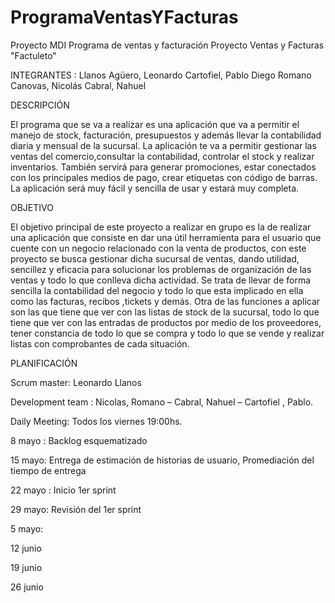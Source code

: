 # ProgramaVentasYFacturas
Proyecto MDI Programa de ventas y facturación
Proyecto Ventas y Facturas "Factuleto"

INTEGRANTES :
Llanos Agüero, Leonardo
Cartofiel, Pablo Diego
Romano Canovas, Nicolás
Cabral, Nahuel

DESCRIPCIÓN

El programa que se va a realizar es una aplicación que va a permitir el manejo de stock, facturación, presupuestos y además llevar la contabilidad diaria y mensual de la sucursal. La aplicación te va a permitir gestionar las ventas del comercio,consultar la contabilidad, controlar el stock y realizar inventarios.
También servirá para generar promociones, estar conectados con los principales medios de pago, crear etiquetas con código de barras.
La aplicación será muy fácil y sencilla de usar y estará muy completa.


OBJETIVO

El objetivo principal de este proyecto a realizar en grupo es la de realizar una aplicación que consiste en dar una útil herramienta para el usuario que cuente con un negocio relacionado con la venta de productos, con este proyecto se busca gestionar dicha sucursal de ventas, dando utilidad, sencillez y eficacia para solucionar los problemas  de organización de las ventas y todo lo que conlleva dicha actividad.
Se trata de llevar de forma sencilla la contabilidad del negocio y todo lo que esta implicado en ella como las facturas, recibos ,tickets y demás.
Otra de las funciones a aplicar son las que tiene que ver con las listas de stock de la sucursal, todo lo que tiene que ver con las entradas de productos por medio de los proveedores, tener constancia de todo lo que se compra y todo lo que se vende y realizar listas con comprobantes de cada situación.

PLANIFICACIÓN

Scrum master: Leonardo Llanos

Development team : Nicolas, Romano – Cabral, Nahuel – Cartofiel , Pablo.

Daily Meeting: Todos los viernes  19:00hs.

8  mayo : Backlog esquematizado

15 mayo: Entrega de estimación de historias de usuario,  Promediación del tiempo de entrega

22 mayo : Inicio 1er sprint

29 mayo:  Revisión del 1er sprint

5   mayo: 

12  junio

19  junio

26 junio
